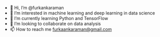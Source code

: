 - 👋 Hi, I’m @furkankaraman
- 👀 I’m interested in machine learning and deep learning in data science 
- 🌱 I’m currently learning Python and TensorFlow 
- 💞️ I’m looking to collaborate on data analysis
- 📫 How to reach me furkaankaraman@gmail.com

<!---
mrfurkankaraman/mrfurkankaraman is a ✨ special ✨ repository because its `README.md` (this file) appears on your GitHub profile.
You can click the Preview link to take a look at your changes.
--->

